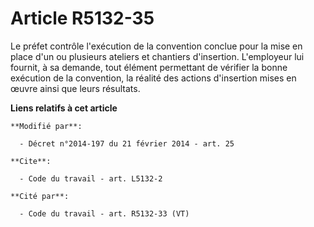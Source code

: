 # Article R5132-35

Le préfet contrôle l'exécution de la convention conclue pour la mise en place d'un ou plusieurs ateliers et chantiers
d'insertion. L'employeur lui fournit, à sa demande, tout élément permettant de vérifier la bonne exécution de la convention,
la réalité des actions d'insertion mises en œuvre ainsi que leurs résultats.

**Liens relatifs à cet article**

	**Modifié par**:

	  - Décret n°2014-197 du 21 février 2014 - art. 25

	**Cite**:

	  - Code du travail - art. L5132-2

	**Cité par**:

	  - Code du travail - art. R5132-33 (VT)
